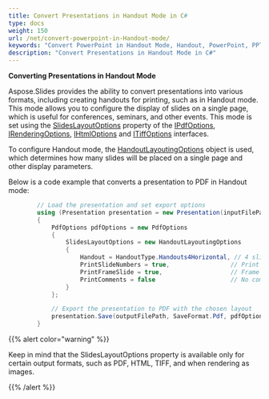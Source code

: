 ```yaml
---
title: Convert Presentations in Handout Mode in C#
type: docs
weight: 150
url: /net/convert-powerpoint-in-Handout-mode/
keywords: "Convert PowerPoint in Handout Mode, Handout, PowerPoint, PPT, PPTX, Presentation, C#, Csharp, .NET, Aspose.Slides"
description: "Convert Presentations in Handout Mode in C#"
---
```


 **Converting Presentations in Handout Mode**

Aspose.Slides provides the ability to convert presentations into various formats, including creating handouts for printing, such as in Handout mode. This mode allows you to configure the display of slides on a single page, which is useful for conferences, seminars, and other events. This mode is set using the [SlidesLayoutOptions](https://reference.aspose.com/slides/net/aspose.slides.export/tiffoptions/slideslayoutoptions/) property of the [IPdfOptions](https://reference.aspose.com/slides/net/aspose.slides.export/ipdfoptions/), [IRenderingOptions](https://reference.aspose.com/slides/net/aspose.slides.export/irenderingoptions/), [IHtmlOptions](https://reference.aspose.com/slides/net/aspose.slides.export/ihtmloptions/) and [ITiffOptions](https://reference.aspose.com/slides/net/aspose.slides.export/itiffoptions/) interfaces.

To configure Handout mode, the [HandoutLayoutingOptions](https://reference.aspose.com/slides/net/aspose.slides.export/handoutlayoutingoptions/) object is used, which determines how many slides will be placed on a single page and other display parameters.

Below is a code example that converts a presentation to PDF in Handout mode:
```c#
        // Load the presentation and set export options
        using (Presentation presentation = new Presentation(inputFilePath))
        {
            PdfOptions pdfOptions = new PdfOptions
            {
                SlidesLayoutOptions = new HandoutLayoutingOptions
                {
                    Handout = HandoutType.Handouts4Horizontal, // 4 slides on one page horizontally
                    PrintSlideNumbers = true,                 // Print slide numbers
                    PrintFrameSlide = true,                   // Frame around slides
                    PrintComments = false                     // No comments
                }
            };

            // Export the presentation to PDF with the chosen layout
            presentation.Save(outputFilePath, SaveFormat.Pdf, pdfOptions);
        }
```


{{% alert color="warning" %}} 

Keep in mind that the SlidesLayoutOptions property is available only for certain output formats, such as PDF, HTML, TIFF, and when rendering as images.

{{% /alert %}} 
